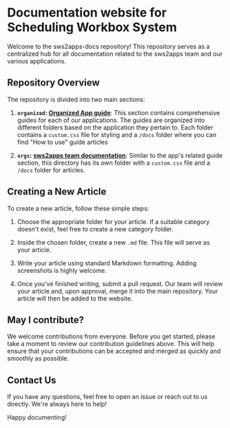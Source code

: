 # Documentation website for Scheduling Workbox System

Welcome to the sws2apps-docs repository! This repository serves as a centralized hub for all documentation related to the sws2apps team and our various applications.

## Repository Overview

The repository is divided into two main sections:

1. **`organized`: [Organized App guide](https://guide.organized-app.com)**: This section contains comprehensive guides for each of our applications. The guides are organized into different folders based on the application they pertain to. Each folder contains a `custom.css` file for styling and a `/docs` folder where you can find "How to use" guide articles

2. **`orgs`: [sws2apps team documentation](http://sws2apps.com)**: Similar to the app's related guide section, this directory has its own folder with a `custom.css` file and a `/docs` folder for articles.

## Creating a New Article

To create a new article, follow these simple steps:

1. Choose the appropriate folder for your article. If a suitable category doesn't exist, feel free to create a new category folder.

2. Inside the chosen folder, create a new `.md` file. This file will serve as your article.

3. Write your article using standard Markdown formatting. Adding screenshots is highly welcome.

4. Once you've finished writing, submit a pull request. Our team will review your article and, upon approval, merge it into the main repository. Your article will then be added to the website.

## May I contribute?

We welcome contributions from everyone. Before you get started, please take a moment to review our contribution guidelines above. This will help ensure that your contributions can be accepted and merged as quickly and smoothly as possible.

## Contact Us

If you have any questions, feel free to open an issue or reach out to us directly. We're always here to help!

Happy documenting!
